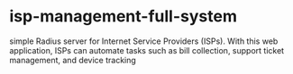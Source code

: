 ﻿# isp-management-full-system
simple Radius server for Internet Service Providers (ISPs). With this web application,
ISPs can automate tasks such as bill collection, support ticket management, and device tracking
